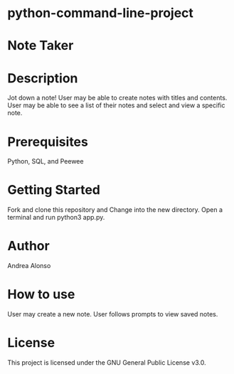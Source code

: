 # python-command-line-project

# Note Taker

# Description

Jot down a note! User may be able to create notes with titles and contents. User may be able to see a list of their notes and select and view a specific note.

# Prerequisites

Python, SQL, and Peewee

# Getting Started

Fork and clone this repository and Change into the new directory. Open a terminal and run python3 app.py.

# Author

Andrea Alonso

# How to use

User may create a new note. User follows prompts to view saved notes.

# License

This project is licensed under the GNU General Public License v3.0.
